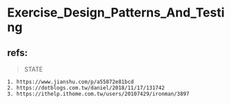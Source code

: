 # Exercise_Design_Patterns_And_Testing

  ## refs:
  > STATE
  
    1. https://www.jianshu.com/p/a55872e81bcd
    2. https://dotblogs.com.tw/daniel/2018/11/17/131742
    3. https://ithelp.ithome.com.tw/users/20107429/ironman/3897